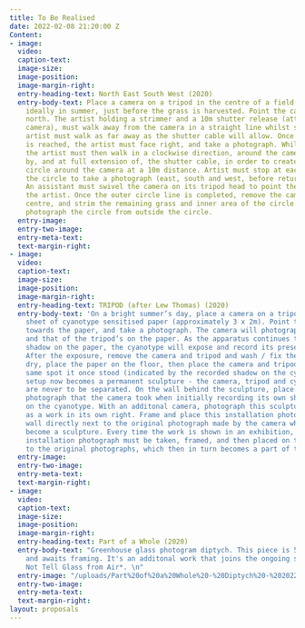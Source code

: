 ```yaml
---
title: To Be Realised
date: 2022-02-08 21:20:00 Z
Content:
- image: 
  video: 
  caption-text: 
  image-size: 
  image-position: 
  image-margin-right: 
  entry-heading-text: North East South West (2020)
  entry-body-text: Place a camera on a tripod in the centre of a field with long grass,
    ideally in summer, just before the grass is harvested. Point the camera towards
    north. The artist holding a strimmer and a 10m shutter release (attached to the
    camera), must walk away from the camera in a straight line whilst strimming. The
    artist must walk as far away as the shutter cable will allow. Once maximum extension
    is reached, the artist must face right, and take a photograph. Whilst strimming,
    the artist must then walk in a clockwise direction, around the camera, guided
    by, and at full extension of, the shutter cable, in order to create a perfect
    circle around the camera at a 10m distance. Artist must stop at each quarter of
    the circle to take a photograph (east, south and west, before returning to north).
    An assistant must swivel the camera on its tripod head to point the lens towards
    the artist. Once the outer circle line is completed, remove the camera from the
    centre, and strim the remaining grass and inner area of the circle. To finish,
    photograph the circle from outside the circle.
  entry-image: 
  entry-two-image: 
  entry-meta-text: 
  text-margin-right: 
- image: 
  video: 
  caption-text: 
  image-size: 
  image-position: 
  image-margin-right: 
  entry-heading-text: TRIPOD (after Lew Thomas) (2020)
  entry-body-text: 'On a bright summer’s day, place a camera on a tripod onto a large
    sheet of cyanotype sensitised paper (approximately 3 x 2m). Point the camera downwards,
    towards the paper, and take a photograph. The camera will photograph its own shadow
    and that of the tripod’s on the paper. As the apparatus continues to create a
    shadow on the paper, the cyanotype will expose and record its presence as a photogram.
    After the exposure, remove the camera and tripod and wash / fix the paper. Once
    dry, place the paper on the floor, then place the camera and tripod back on the
    same spot it once stood (indicated by the recorded shadow on the cyanotype). This
    setup now becomes a permanent sculpture - the camera, tripod and cyanotype paper
    are never to be separated. On the wall behind the sculpture, place the framed
    photograph that the camera took when initially recording its own shadow exposing
    on the cyanotype. With an additonal camera, photograph this sculpture/installation
    as a work in its own right. Frame and place this installation photograph on the
    wall directly next to the original photograph made by the camera which has now
    become a sculpture. Every time the work is shown in an exhibition, an additional
    installation photograph must be taken, framed, and then placed on the wall, next
    to the original photographs, which then in turn becomes a part of the piece. '
  entry-image: 
  entry-two-image: 
  entry-meta-text: 
  text-margin-right: 
- image: 
  video: 
  caption-text: 
  image-size: 
  image-position: 
  image-margin-right: 
  entry-heading-text: Part of a Whole (2020)
  entry-body-text: "Greenhouse glass photogram diptych. This piece is 50% completed
    and awaits framing. It's an additonal work that joins the ongoing series, *I Could
    Not Tell Glass from Air*. \n"
  entry-image: "/uploads/Part%20of%20a%20Whole%20-%20Diptych%20-%202022%20-%20LQ.jpg"
  entry-two-image: 
  entry-meta-text: 
  text-margin-right: 
layout: proposals
---
```


